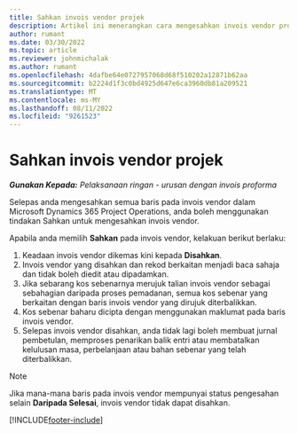 ```yaml
---
title: Sahkan invois vendor projek
description: Artikel ini menerangkan cara mengesahkan invois vendor projek dalam Microsoft Dynamics 365 Project Operations dan kesan kewangan untuk mengesahkan invois vendor projek.
author: rumant
ms.date: 03/30/2022
ms.topic: article
ms.reviewer: johnmichalak
ms.author: rumant
ms.openlocfilehash: 4dafbe64e0727957068d68f510202a12871b62aa
ms.sourcegitcommit: b2224d1f3c0bd4925d647e6ca3960db81a209521
ms.translationtype: MT
ms.contentlocale: ms-MY
ms.lasthandoff: 08/11/2022
ms.locfileid: "9261523"
---
```

# <a name="confirm-a-project-vendor-invoice"></a>Sahkan invois vendor projek

_**Gunakan Kepada:** Pelaksanaan ringan - urusan dengan invois proforma_

Selepas anda mengesahkan semua baris pada invois vendor dalam Microsoft Dynamics 365 Project Operations, anda boleh menggunakan tindakan Sahkan untuk mengesahkan invois vendor.

Apabila anda memilih **Sahkan** pada invois vendor, kelakuan berikut berlaku:

1. Keadaan invois vendor dikemas kini kepada **Disahkan**.
2. Invois vendor yang disahkan dan rekod berkaitan menjadi baca sahaja dan tidak boleh diedit atau dipadamkan.
3. Jika sebarang kos sebenarnya merujuk talian invois vendor sebagai sebahagian daripada proses pemadanan, semua kos sebenar yang berkaitan dengan baris invois vendor yang dirujuk diterbalikkan.
4. Kos sebenar baharu dicipta dengan menggunakan maklumat pada baris invois vendor.
5. Selepas invois vendor disahkan, anda tidak lagi boleh membuat jurnal pembetulan, memproses penarikan balik entri atau membatalkan kelulusan masa, perbelanjaan atau bahan sebenar yang telah diterbalikkan.

> [!NOTE]
> Jika mana-mana baris pada invois vendor mempunyai status pengesahan selain **Daripada Selesai**, invois vendor tidak dapat disahkan.

[!INCLUDE[footer-include](../../includes/footer-banner.md)]
